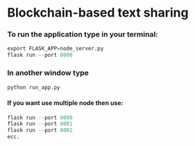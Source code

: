 # Blockchain-based text sharing



### To run the application type in your terminal:

```python
export FLASK_APP=node_server.py
flask run --port 8000
```

### In another window type

```python
python run_app.py
```



#### If you want use multiple node then use:

```python
flask run --port 8000
flask run --port 8001
flask run --port 8002
ecc.
```
